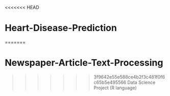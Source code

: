 <<<<<<< HEAD
# Heart-Disease-Prediction
=======
# Newspaper-Article-Text-Processing
>>>>>>> 3f9642e55e588ce4b2f3c481f0f6c65b5e495566
Data Science Project (R language)
